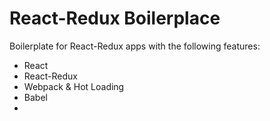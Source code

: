 # React-Redux Boilerplace

Boilerplate for React-Redux apps with the following features:
* React
* React-Redux
* Webpack & Hot Loading
* Babel
* 
